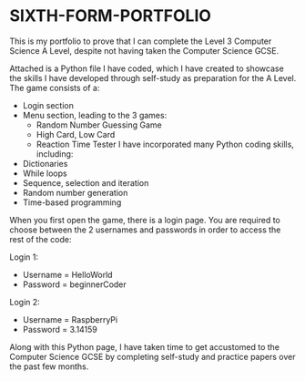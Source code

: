 # SIXTH-FORM-PORTFOLIO
This is my portfolio to prove that I can complete the Level 3 Computer Science A Level, despite not having taken the Computer Science GCSE.


Attached is a Python file I have coded, which I have created to showcase the skills I have developed through self-study as preparation for the A Level. The game consists of a:
  - Login section
  - Menu  section, leading to the 3 games:
    - Random Number Guessing Game
    - High Card, Low Card
    - Reaction Time Tester
I have incorporated many Python coding skills, including:
- Dictionaries
- While loops
- Sequence, selection and iteration
- Random number generation
- Time-based programming

When you first open the game, there is a login page. You are required to choose between the 2 usernames and passwords in order to access the rest of the code:

Login 1: 
  - Username = HelloWorld
  - Password = beginnerCoder

Login 2:
  - Username = RaspberryPi
  - Password = 3.14159

Along with this Python page, I have taken time to get accustomed to the Computer Science GCSE by completing self-study and practice papers over the past few months.
